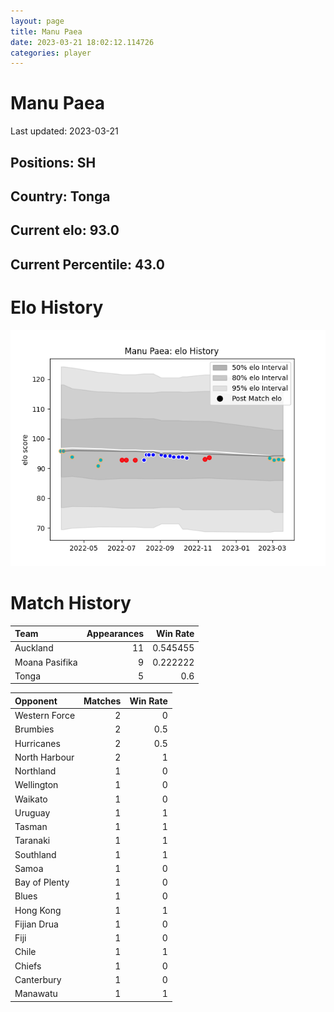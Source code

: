```yaml
---  
layout: page  
title: Manu Paea  
date: 2023-03-21 18:02:12.114726  
categories: player  
---
```

# Manu Paea


Last updated: 2023-03-21
## Positions: SH

## Country: Tonga

## Current elo: 93.0

## Current Percentile: 43.0

# Elo History


![elo history](history_ManuPaea.png)
# Match History


| Team           |   Appearances |   Win Rate |
|:---------------|--------------:|-----------:|
| Auckland       |            11 |   0.545455 |
| Moana Pasifika |             9 |   0.222222 |
| Tonga          |             5 |   0.6      |

| Opponent      |   Matches |   Win Rate |
|:--------------|----------:|-----------:|
| Western Force |         2 |        0   |
| Brumbies      |         2 |        0.5 |
| Hurricanes    |         2 |        0.5 |
| North Harbour |         2 |        1   |
| Northland     |         1 |        0   |
| Wellington    |         1 |        0   |
| Waikato       |         1 |        0   |
| Uruguay       |         1 |        1   |
| Tasman        |         1 |        1   |
| Taranaki      |         1 |        1   |
| Southland     |         1 |        1   |
| Samoa         |         1 |        0   |
| Bay of Plenty |         1 |        0   |
| Blues         |         1 |        0   |
| Hong Kong     |         1 |        1   |
| Fijian Drua   |         1 |        0   |
| Fiji          |         1 |        0   |
| Chile         |         1 |        1   |
| Chiefs        |         1 |        0   |
| Canterbury    |         1 |        0   |
| Manawatu      |         1 |        1   |